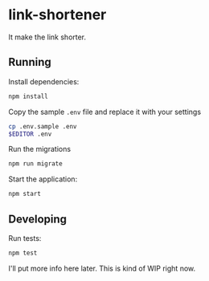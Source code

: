 # link-shortener

It make the link shorter.

## Running

Install dependencies:

```sh
npm install
```

Copy the sample `.env` file and replace it with your settings

```sh
cp .env.sample .env
$EDITOR .env
```

Run the migrations

```sh
npm run migrate
```

Start the application:

```sh
npm start
```

## Developing

Run tests:

```sh
npm test
```

I'll put more info here later. This is kind of WIP right now.
